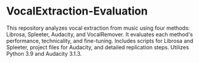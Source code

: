 # VocalExtraction-Evaluation
This repository analyzes vocal extraction from music using four methods: Librosa, Spleeter, Audacity, and VocalRemover. It evaluates each method's performance, technicality, and fine-tuning. Includes scripts for Librosa and Spleeter, project files for Audacity, and detailed replication steps. Utilizes Python 3.9 and Audacity 3.1.3.
